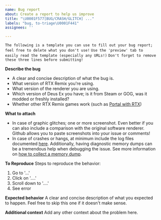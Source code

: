 ```yaml
---
name: Bug report
about: Create a report to help us improve
title: "\U0001F577️[BUG/CRASH/GLITCH] ..."
labels: "bug, to-triage\U0001F441️"
assignees: ''

---
```


```The following is a template you can use to fill out your bug report; feel free to delete what you don't use!```
```Use the 'preview' tab to easily read the template (especially any URLs!)```
```Don't forget to remove these three lines before submitting!```

**Describe the bug**
* A clear and concise description of what the bug is.
* What version of RTX Remix you're using.
* What version of the renderer you are using.
* Which version of Deus Ex you have; is it from Steam or GOG, was it modded or freshly installed?
* Whether other RTX Remix games work (such as [Portal with RTX](https://store.steampowered.com/app/2012840/Portal_with_RTX/))

**What to attach**
* In case of graphic glitches; one or more screenshot. Even better if you can also include a comparison with the original software renderer. Github allows you to paste screenshots into your issue or comments!
* In case of crashes or hangs, at minimum include the log files documented [here](/onnoj/DeusExEchelonRenderer/wiki/How-to-collect-debugging-information). Additionally, having diagnostic memory dumps can be a tremendous help when debugging the issue. See more information on [how to collect a memory dump](/onnoj/DeusExEchelonRenderer/wiki/How-to-collect-debugging-information).

**To Reproduce**
Steps to reproduce the behavior:
1. Go to '...'
2. Click on '....'
3. Scroll down to '....'
4. See error

**Expected behavior**
A clear and concise description of what you expected to happen.
Feel free to skip this one if it doesn't make sense.

**Additional context**
Add any other context about the problem here.
